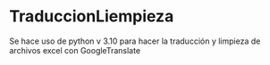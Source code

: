 # TraduccionLiempieza
 Se hace uso de python v 3.10 para hacer la traducción y limpieza de archivos excel con GoogleTranslate

